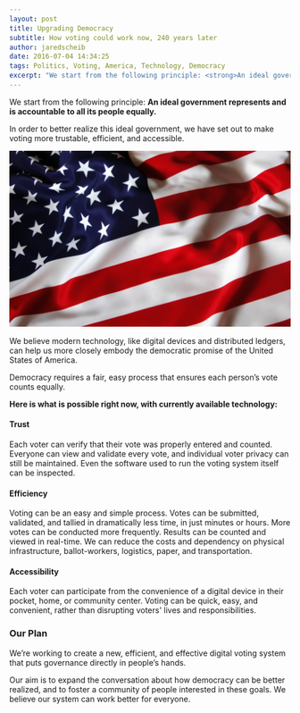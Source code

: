 ```yaml
---
layout: post
title: Upgrading Democracy
subtitle: How voting could work now, 240 years later
author: jaredscheib
date: 2016-07-04 14:34:25
tags: Politics, Voting, America, Technology, Democracy
excerpt: "We start from the following principle: <strong>An ideal government represents and is accountable to all its people equally.</strong>"
---
```


We start from the following principle: **An ideal government represents and is accountable to all its people equally.**

In order to better realize this ideal government, we have set out to make voting more trustable, efficient, and accessible.

![](/assets/article_images/2016-07-04-upgrading-democracy/flag.jpeg)

We believe modern technology, like digital devices and distributed ledgers, can help us more closely embody the democratic promise of the United States of America.

Democracy requires a fair, easy process that ensures each person’s vote counts equally.

**Here is what is possible right now, with currently available technology:**

#### Trust

Each voter can verify that their vote was properly entered and counted. Everyone can view and validate every vote, and individual voter privacy can still be maintained. Even the software used to run the voting system itself can be inspected.

#### Efficiency

Voting can be an easy and simple process. Votes can be submitted, validated, and tallied in dramatically less time, in just minutes or hours. More votes can be conducted more frequently. Results can be counted and viewed in real-time. We can reduce the costs and dependency on physical infrastructure, ballot-workers, logistics, paper, and transportation.

#### Accessibility

Each voter can participate from the convenience of a digital device in their pocket, home, or community center. Voting can be quick, easy, and convenient, rather than disrupting voters' lives and responsibilities.

### Our Plan

We’re working to create a new, efficient, and effective digital voting system that puts governance directly in people’s hands.

Our aim is to expand the conversation about how democracy can be better realized, and to foster a community of people interested in these goals. We believe our system can work better for everyone.
